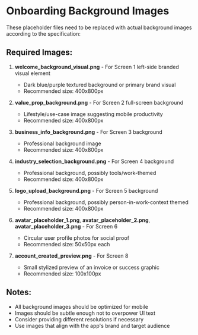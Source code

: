# Onboarding Background Images

These placeholder files need to be replaced with actual background images according to the specification:

## Required Images:

1. **welcome_background_visual.png** - For Screen 1 left-side branded visual element
   - Dark blue/purple textured background or primary brand visual
   - Recommended size: 400x800px

2. **value_prop_background.png** - For Screen 2 full-screen background
   - Lifestyle/use-case image suggesting mobile productivity
   - Recommended size: 400x800px

3. **business_info_background.png** - For Screen 3 background
   - Professional background image
   - Recommended size: 400x800px

4. **industry_selection_background.png** - For Screen 4 background
   - Professional background, possibly tools/work-themed
   - Recommended size: 400x800px

5. **logo_upload_background.png** - For Screen 5 background
   - Professional background, possibly person-in-work-context themed
   - Recommended size: 400x800px

6. **avatar_placeholder_1.png**, **avatar_placeholder_2.png**, **avatar_placeholder_3.png** - For Screen 6
   - Circular user profile photos for social proof
   - Recommended size: 50x50px each

7. **account_created_preview.png** - For Screen 8
   - Small stylized preview of an invoice or success graphic
   - Recommended size: 100x100px

## Notes:
- All background images should be optimized for mobile
- Images should be subtle enough not to overpower UI text
- Consider providing different resolutions if necessary
- Use images that align with the app's brand and target audience 